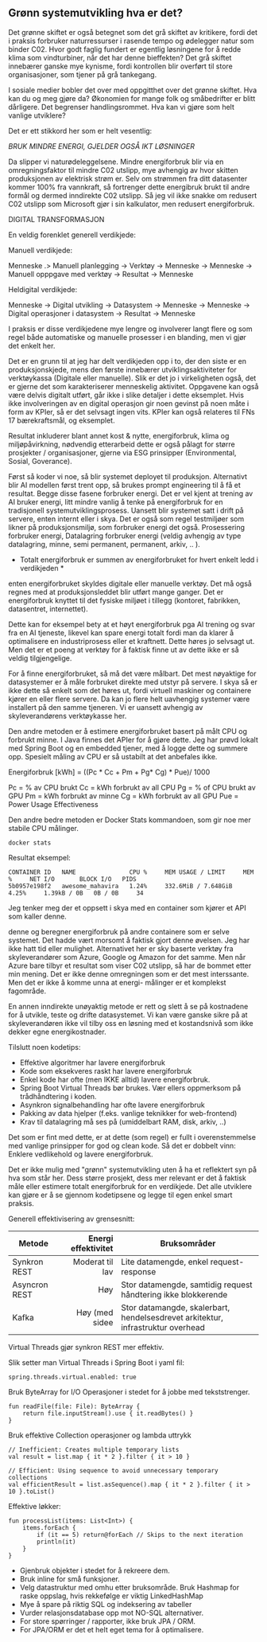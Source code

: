 ## Grønn systemutvikling hva er det?

Det grønne skiftet er også betegnet som det grå skiftet av kritikere, 
fordi det i praksis forbruker naturressurser i rasende tempo og ødelegger natur som binder C02.
Hvor godt faglig fundert er egentlig løsningene for å redde klima som vindturbiner, når det har denne bieffekten?
Det grå skiftet innebærer ganske mye kynisme, fordi kontrollen blir overført til store organisasjoner, som
tjener på grå tankegang. 

I sosiale medier bobler det over med oppgitthet over det grønne skiftet.
Hva kan du og meg gjøre da? Økonomien for mange folk og småbedrifter er blitt dårligere. Det begrenser handlingsrommet.
Hva kan vi gjøre som helt vanlige utviklere?

Det er ett stikkord her som er helt vesentlig:

*BRUK MINDRE ENERGI, GJELDER OGSÅ IKT LØSNINGER*

Da slipper vi naturødeleggelsene. Mindre energiforbruk blir via en omregningsfaktor til mindre C02 utslipp, 
mye avhengig av hvor skitten produksjonen av elektrisk strøm er. Selv om strømmen fra ditt datasenter kommer
100% fra vannkraft, så fortrenger dette energibruk brukt til andre formål og dermed inndirekte C02 utslipp.
Så jeg vil ikke snakke om redusert C02 utslipp som Microsoft gjør i sin kalkulator, men redusert energiforbruk.

DIGITAL TRANSFORMASJON

En veldig forenklet generell verdikjede:

Manuell verdikjede:

Menneske .> Manuell planlegging -> Verktøy -> Menneske ->
Menneske -> Manuell opppgave med verktøy -> Resultat -> Menneske

Heldigital verdikjede:

Menneske -> Digital utvikling   -> Datasystem -> Menneske ->
Menneske -> Digital operasjoner i datasystem -> Resultat -> Menneske

I praksis er disse verdikjedene mye lengre og involverer langt flere og som regel både automatiske og manuelle prosesser
i en blanding, men vi gjør det enkelt her.  

Det er en grunn til at jeg har delt verdikjeden opp i to, der den siste er en produksjonskjede, 
mens den første  innebærer utviklingsaktiviteter for verktøykassa (Digitale eller manuelle).
Slik er det jo i virkeligheten også, det er gjerne det som karakteriserer menneskelig aktivitet.
Oppgavene kan også være delvis digitalt utført, går ikke i slike detaljer i dette eksemplet.
Hvis ikke involveringen av en digital operasjon gir noen gevinst på noen måte i form av KPIer,
så er det selvsagt ingen vits. KPIer kan også relateres til FNs 17 bærekraftsmål, og  eksemplet.

Resultat inkluderer blant annet kost & nytte, energiforbruk, klima og miljøpåvirkning, nødvendig etterarbeid dette
er også pålagt for større prosjekter / organisasjoner, gjerne via ESG prinsipper (Environmental, Sosial, Goverance).

Først så koder vi noe, så blir systemet deployet til produksjon. Alternativt blir AI modellen først trent opp, 
så brukes prompt engineering til å få et resultat. Begge disse fasene forbruker energi. 
Det er vel kjent at trening av AI bruker energi, litt mindre vanlig å tenke på energiforbruk for en tradisjonell
systemutviklingsprosess. Uansett blir systemet satt i drift på servere, enten internt eller i skya. Det er også
som regel testmiljøer som likner på produksjonsmiljø, som forbruker energi det også. Prosessering forbruker energi,
Datalagring forbruker energi (veldig avhengig av type datalagring, minne, semi permanent, permanent, arkiv, .. ).

* Totalt energiforbruk er summen av energiforbruket for hvert enkelt ledd i verdikjeden *

enten energiforbruket skyldes digitale eller manuelle verktøy. 
Det må også regnes med at produksjonsleddet blir utført mange ganger.
Det er energiforbruk knyttet til det fysiske miljøet i tillegg (kontoret, fabrikken, datasentret, internettet).

Dette kan for eksempel bety at et høyt energiforbruk pga AI trening og svar fra en AI tjeneste, likevel kan spare
energi totalt fordi man da klarer å optimalisere en industriprosess eller et kraftnett. Dette høres jo selvsagt ut.
Men det er et poeng at verktøy for å faktisk finne ut av dette ikke er så veldig tilgjengelige.

For å finne energiforbruket, så må det være målbart. Det mest nøyaktige for datasystemer er å måle forbruket direkte 
med utstyr på servere. I skya så er ikke dette så enkelt som det høres ut, fordi virtuell maskiner og containere kjører
en eller flere servere. Da kan jo flere helt uavhengig systemer være installert på den samme tjeneren.
Vi er uansett avhengig av skyleverandørens verktøykasse her.

Den andre metoden er å estimere energiforbruket basert på målt CPU og forbrukt minne. I Java finnes det APIer for å 
gjøre dette. Jeg har prøvd lokalt med Spring Boot og en embedded tjener, med å logge dette og summere opp.
Spesielt måling av CPU er så ustabilt at det anbefales ikke.

Energiforbruk [kWh] = ((Pc * Cc + Pm + Pg* Cg) * Pue)/ 1000

Pc = % av CPU brukt
Cc = kWh forbrukt av all CPU
Pg = % of CPU brukt av GPU
Pm =  kWh forbrukt av minne
Cg =  kWh forbrukt av all GPU
Pue = Power Usage Effectiveness

Den andre bedre metoden er Docker Stats kommandoen, som gir noe mer stabile CPU målinger.
```
docker stats
```
Resultat eksempel:
```
CONTAINER ID   NAME               CPU %     MEM USAGE / LIMIT     MEM %     NET I/O       BLOCK I/O   PIDS
5b0957e198f2   awesome_mahavira   1.24%     332.6MiB / 7.648GiB   4.25%     1.39kB / 0B   0B / 0B     34
```

Jeg tenker meg der et oppsett i skya med en container som kjører et API som kaller denne.

denne og beregner energiforbruk på andre containere som er selve systemet. Det hadde vært morsomt å faktisk gjort
denne øvelsen. Jeg har ikke hatt tid eller mulighet. Alternativet her er sky baserte verktøy fra skyleverandører som
Azure, Google og Amazon for det samme. Men når Azure bare tilbyr et resultat som viser C02 utslipp, så har de bommet
etter min mening. Det er ikke denne omregningen som er det mest interssante. Men det er ikke å komme  unna at energi-
målinger er et komplekst fagområde.

En annen inndirekte unøyaktig metode er rett og slett å se på kostnadene for å utvikle, teste og drifte datasystemet.
Vi kan være ganske sikre på at skyleverandøren ikke vil tilby oss en løsning med et kostandsnivå som ikke dekker
egne energikostnader.

Tilslutt noen kodetips:

- Effektive algoritmer har lavere energiforbruk
- Kode som eksekveres raskt har lavere energiforbruk
- Enkel kode har ofte (men IKKE alltid) lavere energiforbruk.
- Spring Boot Virtual Threads bør brukes. Vær ellers oppmerksom på trådhåndtering i koden.
- Asynkron signalbehandling har ofte lavere energiforbruk
- Pakking av data hjelper (f.eks. vanlige teknikker for web-frontend)
- Krav til datalagring må ses på (umiddelbart RAM, disk, arkiv, ..)

Det som er fint med dette, er at dette (som regel) er fullt i overenstemmelse med vanlige prinsipper for god og 
clean kode. Så det er dobbelt vinn: Enklere vedlikehold og lavere energiforbruk.

Det er ikke mulig med "grønn" systemutvikling uten å ha et reflektert syn på hva som står her.
Dess større prosjekt, dess mer relevant er det å faktisk måle eller estimere totalt energiforbruk for en verdikjede.
Det alle utviklere kan gjøre er å se gjennom kodetipsene og legge til egen enkel smart praksis.

Generell effektivisering av grensesnitt:

| Metode        | Energi effektivitet | Bruksområder                                                                    | 
|---------------|--------------------:|---------------------------------------------------------------------------------|
| Synkron REST  |     Moderat til lav | Lite datamengde, enkel request-response                                         | 
| Asyncron REST |                 Høy | Stor datamengde, samtidig request håndtering ikke blokkerende                   | 
| Kafka         |      Høy (med sidee | Stor datamangde, skalerbart, hendelsesdrevet arkitektur, infrastruktur overhead | 

Virtual Threads gjør synkron REST mer effektiv.


Slik setter man Virtual Threads i Spring Boot i yaml fil:
```
spring.threads.virtual.enabled: true
```
Bruk ByteArray for I/O Operasjoner i stedet for å jobbe med tekststrenger.
```
fun readFile(file: File): ByteArray {
    return file.inputStream().use { it.readBytes() }
}

```
Bruk effektive Collection operasjoner og lambda uttrykk
```
// Inefficient: Creates multiple temporary lists
val result = list.map { it * 2 }.filter { it > 10 }

// Efficient: Using sequence to avoid unnecessary temporary collections
val efficientResult = list.asSequence().map { it * 2 }.filter { it > 10 }.toList()

```

Effektive løkker:
```
fun processList(items: List<Int>) {
    items.forEach {
        if (it == 5) return@forEach // Skips to the next iteration
        println(it)
    }
}

```

- Gjenbruk objekter i stedet for å rekreere dem.
- Bruk inline for små funksjoner.
- Velg datastruktur med omhu etter bruksområde. Bruk Hashmap for raske oppslag, hvis rekkefølge er viktig LinkedHashMap
- Mye å spare på riktig SQL og indeksering av tabeller
- Vurder relasjonsdatabase opp mot NO-SQL alternativer.
- For store spørringer / rapporter, ikke bruk JPA / ORM.
- For JPA/ORM er det et helt eget tema for å optimalisere.






